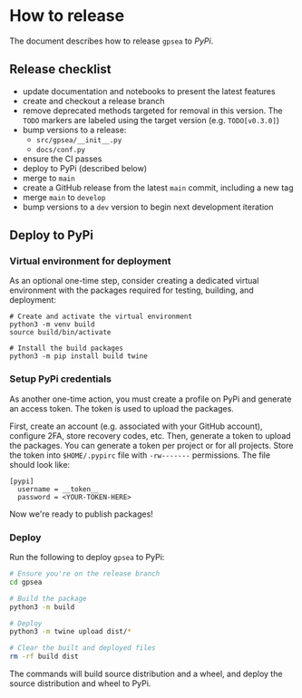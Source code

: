 # How to release

The document describes how to release `gpsea` to *PyPi*.

## Release checklist

- update documentation and notebooks to present the latest features 
- create and checkout a release branch
- remove deprecated methods targeted for removal in this version. The `TODO` markers are labeled using 
  the target version (e.g. `TODO[v0.3.0]`)
- bump versions to a release:
  - `src/gpsea/__init__.py`
  - `docs/conf.py`
- ensure the CI passes
- deploy to PyPi (described below)
- merge to `main`
- create a GitHub release from the latest `main` commit, including a new tag 
- merge `main` to `develop`
- bump versions to a `dev` version to begin next development iteration

## Deploy to PyPi

### Virtual environment for deployment

As an optional one-time step, consider creating a dedicated virtual environment with the packages required 
for testing, building, and deployment:

```shell
# Create and activate the virtual environment
python3 -m venv build
source build/bin/activate

# Install the build packages
python3 -m pip install build twine
```

### Setup PyPi credentials

As another one-time action, you must create a profile on PyPi and generate an access token. 
The token is used to upload the packages.

First, create an account (e.g. associated with your GitHub account), configure 2FA, store recovery codes, etc.
Then, generate a token to upload the packages. You can generate a token per project or for all projects. 
Store the token into `$HOME/.pypirc` file with `-rw-------` permissions. The file should look like:

```
[pypi]
  username = __token__
  password = <YOUR-TOKEN-HERE>
```

Now we're ready to publish packages!

### Deploy
Run the following to deploy `gpsea` to PyPi:  

```bash
# Ensure you're on the release branch
cd gpsea

# Build the package
python3 -m build

# Deploy
python3 -m twine upload dist/*

# Clear the built and deployed files
rm -rf build dist
```

The commands will build source distribution and a wheel, and deploy the source distribution and wheel to PyPi.
